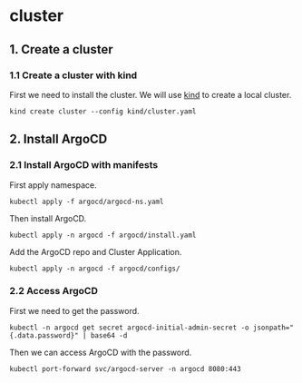 # cluster

## 1. Create a cluster

### 1.1 Create a cluster with kind

First we need to install the cluster. We will use [kind](https://kind.sigs.k8s.io/) to create a local cluster.

```
kind create cluster --config kind/cluster.yaml
```

## 2. Install ArgoCD

### 2.1 Install ArgoCD with manifests

First apply namespace.

```
kubectl apply -f argocd/argocd-ns.yaml
```

Then install ArgoCD.

```
kubectl apply -n argocd -f argocd/install.yaml
```

Add the ArgoCD repo and Cluster Application.

```
kubectl apply -n argocd -f argocd/configs/
```

### 2.2 Access ArgoCD

First we need to get the password.

```
kubectl -n argocd get secret argocd-initial-admin-secret -o jsonpath="{.data.password}" | base64 -d
```

Then we can access ArgoCD with the password.

```
kubectl port-forward svc/argocd-server -n argocd 8080:443
```
